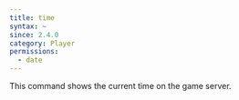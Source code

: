 ```yaml
---
title: time
syntax: ~
since: 2.4.0
category: Player
permissions:
  - date
---
```


This command shows the current time on the game server.
